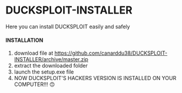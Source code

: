 # DUCKSPLOIT-INSTALLER
Here you can install DUCKSPLOIT easily and safely

#### INSTALLATION
   1. download file at https://github.com/canarddu38/DUCKSPLOIT-INSTALLER/archive/master.zip
   2. extract the downloaded folder
   3. launch the setup.exe file
   4. NOW DUCKSPLOIT'S HACKERS VERSION IS INSTALLED ON YOUR COMPUTER!!! 🙃
